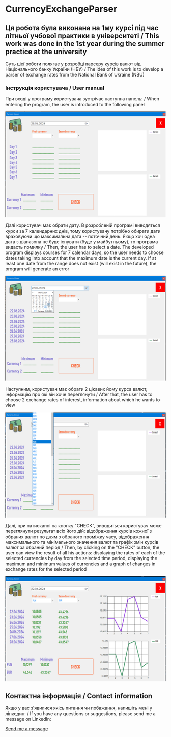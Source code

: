 # CurrencyExchangeParser

## Ця робота була виконана на 1му курсі під час літньої учбової практики в університеті / This work was done in the 1st year during the summer practice at the university

Суть цієї роботи полягає у розробці парсеру курсів валют від Національного банку України (НБУ) / The idea of this work is to develop a parser of exchange rates from the National Bank of Ukraine (NBU)

### Інструкція користувача / User manual

При вході у програму користувача зустрічає наступна панель: / When entering the program, the user is introduced to the following panel

![Стартовий екран](https://github.com/chessmaster987/CurrencyExchangeParser/blob/main/imgs/1.jpg)

Далі користувач має обрати дату. В розробленій програмі виводяться курси за 7 календарних днів, тому користувачу потрібно обирати дати враховуючи що максимальна дата -- поточний день. Якщо хоч одна дата з діапазона не буде існувати (буде у майбутньому), то програма видасть помилку / Then, the user has to select a date. The developed program displays courses for 7 calendar days, so the user needs to choose dates taking into account that the maximum date is the current day. If at least one date from the range does not exist (will exist in the future), the program will generate an error

![Вибір дати](https://github.com/chessmaster987/CurrencyExchangeParser/blob/main/imgs/2.jpg)

Наступним, користувач має обрати 2 цікавих йому курса валют, інформацію про які він хоче переглянути / After that, the user has to choose 2 exchange rates of interest, information about which he wants to view

![Вибір валюти](https://github.com/chessmaster987/CurrencyExchangeParser/blob/main/imgs/3.jpg)

Далі, при натисканні на кнопку "CHECK", виводиться користувач може переглянути результат всіх його дій: відображення курсів кожної з обраних валют по дням з обраного проміжку часу, відображення максимального та мінімального значення валют та графік змін курсів валют за обраний період / Then, by clicking on the "CHECK" button, the user can view the result of all his actions: displaying the rates of each of the selected currencies by day from the selected time period, displaying the maximum and minimum values of currencies and a graph of changes in exchange rates for the selected period

![Результат програми](https://github.com/chessmaster987/CurrencyExchangeParser/blob/main/imgs/4.jpg)

## Контактна інформація / Contact information

Якщо у вас з'явилися якісь питання чи побажання, напишіть мені у лінкедин: / If you have any questions or suggestions, please send me a message on LinkedIn:

[Send me a message](https://www.linkedin.com/in/vlad-lavrov)

